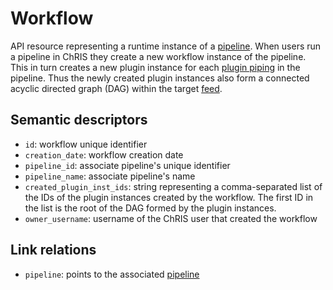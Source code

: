 # Workflow

API resource representing a runtime instance of a [pipeline](pipeline). When users run 
a pipeline in ChRIS they create a new workflow instance of the pipeline. This in turn 
creates a new plugin instance for each [plugin piping](piping.md) in the pipeline. 
Thus the newly created plugin instances also form a connected acyclic directed graph (DAG)
within the target [feed](feed.md).


## Semantic descriptors

* `id`: workflow unique identifier
* `creation_date`: workflow creation date
* `pipeline_id`: associate pipeline's unique identifier
* `pipeline_name`: associate pipeline's name  
* `created_plugin_inst_ids`: string representing a comma-separated list of the IDs of the 
plugin instances created by the workflow. The first ID in the list is the root of the 
DAG formed by the plugin instances.
* `owner_username`: username of the ChRIS user that created the workflow


## Link relations

* `pipeline`: points to the associated [pipeline](pipeline)
